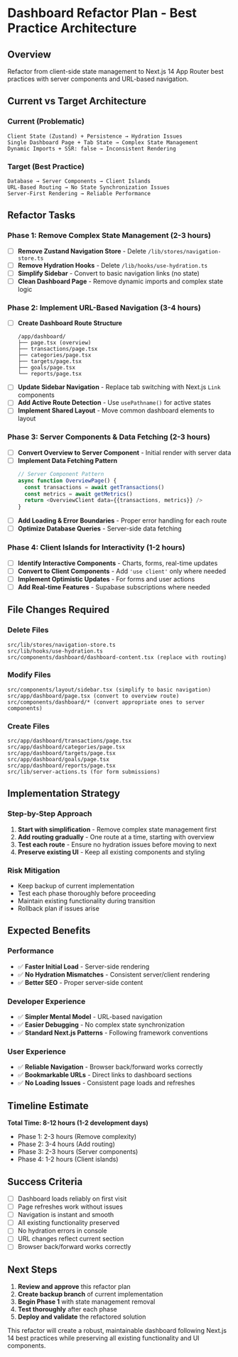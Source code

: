 # Dashboard Refactor Plan - Best Practice Architecture

## Overview
Refactor from client-side state management to Next.js 14 App Router best practices with server components and URL-based navigation.

## Current vs Target Architecture

### Current (Problematic)
```
Client State (Zustand) + Persistence → Hydration Issues
Single Dashboard Page + Tab State → Complex State Management  
Dynamic Imports + SSR: false → Inconsistent Rendering
```

### Target (Best Practice)
```
Database → Server Components → Client Islands
URL-Based Routing → No State Synchronization Issues
Server-First Rendering → Reliable Performance
```

## Refactor Tasks

### Phase 1: Remove Complex State Management (2-3 hours)
- [ ] **Remove Zustand Navigation Store** - Delete `/lib/stores/navigation-store.ts`
- [ ] **Remove Hydration Hooks** - Delete `/lib/hooks/use-hydration.ts`
- [ ] **Simplify Sidebar** - Convert to basic navigation links (no state)
- [ ] **Clean Dashboard Page** - Remove dynamic imports and complex state logic

### Phase 2: Implement URL-Based Navigation (3-4 hours)
- [ ] **Create Dashboard Route Structure**
  ```
  /app/dashboard/
  ├── page.tsx (overview)
  ├── transactions/page.tsx
  ├── categories/page.tsx  
  ├── targets/page.tsx
  ├── goals/page.tsx
  └── reports/page.tsx
  ```
- [ ] **Update Sidebar Navigation** - Replace tab switching with Next.js `Link` components
- [ ] **Add Active Route Detection** - Use `usePathname()` for active states
- [ ] **Implement Shared Layout** - Move common dashboard elements to layout

### Phase 3: Server Components & Data Fetching (2-3 hours)
- [ ] **Convert Overview to Server Component** - Initial render with server data
- [ ] **Implement Data Fetching Pattern**
  ```typescript
  // Server Component Pattern
  async function OverviewPage() {
    const transactions = await getTransactions()
    const metrics = await getMetrics()
    return <OverviewClient data={{transactions, metrics}} />
  }
  ```
- [ ] **Add Loading & Error Boundaries** - Proper error handling for each route
- [ ] **Optimize Database Queries** - Server-side data fetching

### Phase 4: Client Islands for Interactivity (1-2 hours)
- [ ] **Identify Interactive Components** - Charts, forms, real-time updates
- [ ] **Convert to Client Components** - Add `'use client'` only where needed
- [ ] **Implement Optimistic Updates** - For forms and user actions
- [ ] **Add Real-time Features** - Supabase subscriptions where needed

## File Changes Required

### Delete Files
```
src/lib/stores/navigation-store.ts
src/lib/hooks/use-hydration.ts
src/components/dashboard/dashboard-content.tsx (replace with routing)
```

### Modify Files
```
src/components/layout/sidebar.tsx (simplify to basic navigation)
src/app/dashboard/page.tsx (convert to overview route)
src/components/dashboard/* (convert appropriate ones to server components)
```

### Create Files
```
src/app/dashboard/transactions/page.tsx
src/app/dashboard/categories/page.tsx
src/app/dashboard/targets/page.tsx
src/app/dashboard/goals/page.tsx
src/app/dashboard/reports/page.tsx
src/lib/server-actions.ts (for form submissions)
```

## Implementation Strategy

### Step-by-Step Approach
1. **Start with simplification** - Remove complex state management first
2. **Add routing gradually** - One route at a time, starting with overview
3. **Test each route** - Ensure no hydration issues before moving to next
4. **Preserve existing UI** - Keep all existing components and styling

### Risk Mitigation
- Keep backup of current implementation
- Test each phase thoroughly before proceeding
- Maintain existing functionality during transition
- Rollback plan if issues arise

## Expected Benefits

### Performance
- ✅ **Faster Initial Load** - Server-side rendering
- ✅ **No Hydration Mismatches** - Consistent server/client rendering
- ✅ **Better SEO** - Proper server-side content

### Developer Experience
- ✅ **Simpler Mental Model** - URL-based navigation
- ✅ **Easier Debugging** - No complex state synchronization
- ✅ **Standard Next.js Patterns** - Following framework conventions

### User Experience
- ✅ **Reliable Navigation** - Browser back/forward works correctly
- ✅ **Bookmarkable URLs** - Direct links to dashboard sections
- ✅ **No Loading Issues** - Consistent page loads and refreshes

## Timeline Estimate

**Total Time: 8-12 hours (1-2 development days)**

- Phase 1: 2-3 hours (Remove complexity)
- Phase 2: 3-4 hours (Add routing)
- Phase 3: 2-3 hours (Server components)
- Phase 4: 1-2 hours (Client islands)

## Success Criteria

- [ ] Dashboard loads reliably on first visit
- [ ] Page refreshes work without issues
- [ ] Navigation is instant and smooth
- [ ] All existing functionality preserved
- [ ] No hydration errors in console
- [ ] URL changes reflect current section
- [ ] Browser back/forward works correctly

## Next Steps

1. **Review and approve** this refactor plan
2. **Create backup branch** of current implementation
3. **Begin Phase 1** with state management removal
4. **Test thoroughly** after each phase
5. **Deploy and validate** the refactored solution

This refactor will create a robust, maintainable dashboard following Next.js 14 best practices while preserving all existing functionality and UI components.